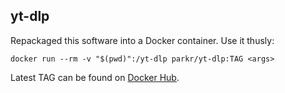 ## yt-dlp

Repackaged this software into a Docker container. Use it thusly:

```text
docker run --rm -v "$(pwd)":/yt-dlp parkr/yt-dlp:TAG <args>
```

Latest TAG can be found on [Docker Hub](https://hub.docker.com/r/parkr/yt-dlp/tags).

